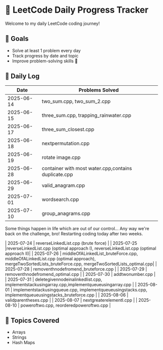 # 📘 LeetCode Daily Progress Tracker

Welcome to my daily LeetCode coding journey!

## 🚀 Goals
- Solve at least 1 problem every day
- Track progress by date and topic
- Improve problem-solving skills 💪

## 📅 Daily Log

| Date       | Problems Solved              |
|------------|------------------------------|
| 2025-06-14 | two_sum.cpp, two_sum_2.cpp |
| 2025-06-15 | three_sum.cpp, trapping_rainwater.cpp |
| 2025-06-17 | three_sum_closest.cpp |
| 2025-06-18 | nextpermutation.cpp |
| 2025-06-19 | rotate image.cpp |
| 2025-06-28 | container with most water.cpp,contains duplicate.cpp |
| 2025-06-29 | valid_anagram.cpp |
| 2025-07-01 | wordsearch.cpp |
| 2025-07-10 | group_anagrams.cpp |

Some things happen in life which are out of our control... Any way we're back on the challenge, bro!
Restarting coding today after two weeks.

| 2025-07-24 | reverseLinkedList.cpp (brute force) |
| 2025-07-25 |reverseLinkedList.cpp (optimal approach I), reverseLinkedList.cpp (optimal approach II)|
| 2025-07-26 | middleOfALinkedList_bruteForce.cpp, middleOfALinkedList.cpp (optimal approach), mergeTwoSortedLists_bruteForce.cpp, mergeTwoSortedLists_optimal.cpp|
| 2025-07-28 | removenthnodefromend_bruteforce.cpp |
| 2025-07-29 | removenthnodefromend_optimal.cpp |
| 2025-07-30 | addtwonumber.cpp |
| 2025-07-31 | deletegivennodeinalinkedlist.cpp, implementstackusingarray.cpp,implementqueueusingarray.cpp |
| 2025-08-01 | implementstackusingqueue.cpp, implementqueueusingstacks.cpp, implementqueueusingstacks_bruteforce.cpp |
| 2025-08-06 | validparentheses.cpp |
| 2025-08-07 | nextgreaterelementI.cpp |
| 2025-08-10 | poweroftwo.cpp, reorderedpoweroftwo.cpp |
## 🧠 Topics Covered
- Arrays
- Strings
- Hash Maps
